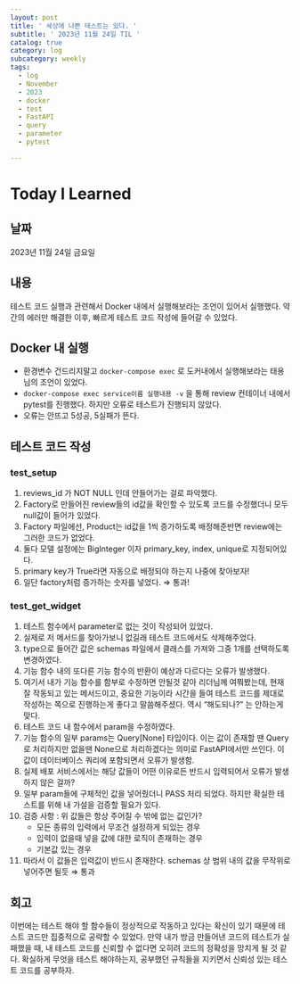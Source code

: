 ```yaml
---
layout: post
title: ' 세상에 나쁜 테스트는 있다. '
subtitle: ' 2023년 11월 24일 TIL '
catalog: true
category: log
subcategory: weekly
tags:
  - log
  - November
  - 2023
  - docker
  - test
  - FastAPI
  - query
  - parameter
  - pytest

---
```


# Today I Learned

## 날짜

2023년 11월 24일 금요일

## 내용

  테스트 코드 실행과 관련해서 Docker 내에서 실행해보라는 조언이 있어서 실행했다. 약간의 에러만 해결한 이후, 빠르게 테스트 코드 작성에 들어갈 수 있었다. 

## Docker 내 실행

- 환경변수 건드리지말고 `docker-compose exec` 로 도커내에서 실행해보라는 태용님의 조언이 있었다.
- `docker-compose exec service이름 실행내용 -v` 을 통해 review 컨테이너 내에서 pytest를 진행했다. 하지만 오류로 테스트가 진행되지 않았다.
- 오류는 안뜨고 5성공, 5실패가 뜬다.

## 테스트 코드 작성

### test_setup

1. reviews_id 가 NOT NULL 인데 안들어가는 걸로 파악했다.
2. Factory로 만들어진 review들의 id값을 확인할 수 있도록 코드를 수정했더니 모두 null값이 들어가 있었다.
3. Factory 파일에선, Product는 id값을 1씩 증가하도록 배정해준반면 review에는 그러한 코드가 없었다.
4. 둘다 모델 설정에는 BigInteger 이자 primary_key, index, unique로 지정되어있다.
5. primary key가 True라면 자동으로 배정되야 하는지 나중에 찾아보자!
6. 일단 factory처럼 증가하는 숫자를 넣었다. ⇒ 통과!

### test_get_widget

1. 테스트 함수에서 parameter로 없는 것이 작성되어 있었다.
2. 실제로 저 메서드를 찾아가보니 없길래 테스트 코드에서도 삭제해주었다.
3. type으로 들어간 값은 schemas 파일에서 클래스를 가져와 그중 1개를 선택하도록 변경하였다.
4. 기능 함수 내의 또다른 기능 함수의 반환이 예상과 다르다는 오류가 발생했다. 
5. 여기서 내가 기능 함수를 함부로 수정하면 안될것 같아 리더님께 여쭤봤는데, 현재 잘 작동되고 있는 메서드이고, 중요한 기능이라 시간을 들여 테스트 코드를 제대로 작성하는 쪽으로 진행하는게 좋다고 말씀해주셨다. 역시 “해도되나?” 는 안하는게 맞다.
6. 테스트 코드 내 함수에서 param을 수정하였다.
7. 기능 함수의 일부 params는 Query[None] 타입이다. 이는 값이 존재할 땐 Query로 처리하지만 없을땐 None으로 처리하겠다는 의미로 FastAPI에서만 쓰인다. 이 값이 데이터베이스 쿼리에 포함되면서 오류가 발생함.
8. 실제 배포 서비스에서는 해당 값들이 어떤 이유로든 반드시 입력되어서 오류가 발생하지 않은 걸까?
9. 일부 param들에 구체적인 값을 넣어줬더니 PASS 처리 되었다. 하지만 확실한 테스트를 위해 내 가설을 검증할 필요가 있다.
10. 검증 사항 : 위 값들은 항상 주어질 수 밖에 없는 값인가?
    - 모든 종류의 입력에서 무조건 설정하게 되있는 경우
    - 입력이 없을때 넣을 값에 대한 로직이 존재하는 경우
    - 기본값 있는 경우
11. 따라서 이 값들은 입력값이 반드시 존재한다.  schemas 상 범위 내의 값을 무작위로 넣어주면 될듯 ⇒ 통과

## 회고

 이번에는 테스트 해야 할 함수들이 정상적으로 작동하고 있다는 확신이 있기 때문에 테스트 코드만 집중적으로 공략할 수 있었다. 만약 내가 방금 만들어낸 코드의 테스트가 실패했을 때, 내 테스트 코드를 신뢰할 수 없다면 오히려 코드의 정확성을 망치게 될 것 같다. 
 확실하게 무엇을 테스트 해야하는지, 공부했던 규칙들을 지키면서 신뢰성 있는 테스트 코드를 공부하자.
